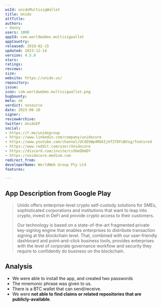```yaml
---
wsId: unidoMultisigWallet
title: Unido
altTitle: 
authors:
- danny
users: 1000
appId: com.worldwebms.multisigwallet
appCountry: 
released: 2019-02-15
updated: 2023-12-14
version: 4.5.0
stars: 
ratings: 
reviews: 
size: 
website: https://unido.us/
repository: 
issue: 
icon: com.worldwebms.multisigwallet.png
bugbounty: 
meta: ok
verdict: nosource
date: 2023-06-10
signer: 
reviewArchive: 
twitter: UnidoEP
social:
- https://t.me/unidogroup
- https://www.linkedin.com/company/unidocore
- https://www.youtube.com/channel/UCdEGWp4RbkIjHfZfDFuBXsg/featured
- https://www.reddit.com/user/Unidocore
- https://discord.com/invite/cs5HeDDmDY
- https://unidocore.medium.com
redirect_from: 
developerName: WorldWeb Group Pty Ltd
features: 

---
```


## App Description from Google Play 

> Unido offers enterprise-level crypto self-custody solutions for SMEs, sophisticated corporations and institutions that want to leap into crypto, invest in DeFi and provide crypto access to their customers.
>
> Our technology is based on a state-of-the-art fragmented private key-signing engine that enables enterprises to distribute transaction signing at the blockchain level. That, combined with our user-friendly dashboard and point-and-click business tools, provides enterprises with the level of corporate governance workflow and security they require to confidently do business on the blockchain.

## Analysis 

- We were able to install the app, and created two passwords 
- The mnemonic phrase was given to us. 
- There is a BTC wallet that can send/receive. 
- We were **not able to find claims or related repositories that are publicly-available**.
